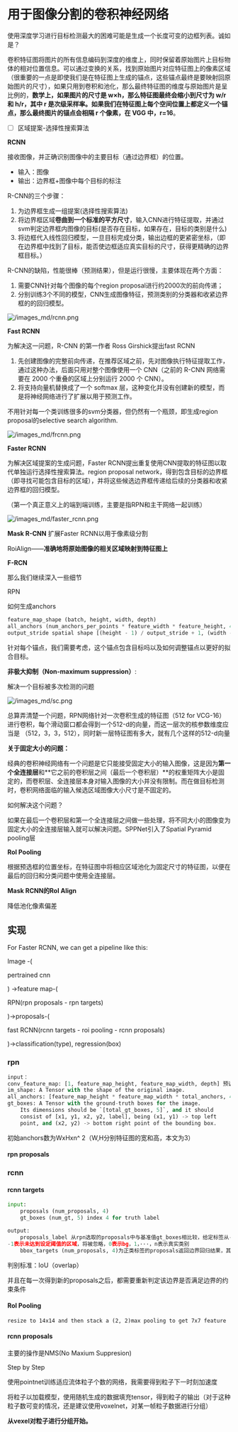 # 用于图像分割的卷积神经网络

使用深度学习进行目标检测最大的困难可能是生成一个长度可变的边框列表。诚如是？

卷积特征图将图片的所有信息编码到深度的维度上，同时保留着原始图片上目标物体的相对位置信息。可以通过变换的关系，找到原始图片对应特征图上的像素区域（很重要的一点是即使我们是在特征图上生成的锚点，这些锚点最终是要映射回原始图片的尺寸），如果只用到卷积和池化，那么最终特征图的维度与原始图片是呈比例的，**数学上，如果图片的尺寸是 w×h，那么特征图最终会缩小到尺寸为 w/r 和 h/r，其中 r 是次级采样率。如果我们在特征图上每个空间位置上都定义一个锚点，那么最终图片的锚点会相隔 r 个像素，在 VGG 中，r=16**。

- [ ] 区域提案-选择性搜索算法

**RCNN**

接收图像，并正确识别图像中的主要目标（通过边界框）的位置。

- 输入：图像
- 输出：边界框+图像中每个目标的标注

R-CNN的三个步骤：

1. 为边界框生成一组提案(选择性搜索算法)
2. 将边界框区域**卷曲到一个标准的平方尺寸**，输入CNN进行特征提取，并通过svm判定边界框内图像的目标(是否存在目标，如果存在，目标的类别是什么)
3. 将边框代入线性回归模型，一旦目标完成分类，输出边框的更紧密坐标，（即在边界框中找到了目标，能否使边框适应真实目标的尺寸，获得更精确的边界框目标。）

R-CNN的缺陷，性能很棒（预测结果），但是运行很慢，主要体现在两个方面：

1. 需要CNN针对每个图像的每个region proposal进行约2000次的前向传递；
2. 分别训练3个不同的模型，CNN生成图像特征，预测类别的分类器和收紧边界框的的回归模型。


![/images_md/rcnn.png](/images_md/rcnn.png)

**Fast RCNN**

为解决这一问题，R-CNN 的第一作者 Ross Girshick提出fast RCNN

1. 先创建图像的完整前向传递，在推荐区域之前，先对图像执行特征提取工作，通过这种办法，后面只用对整个图像使用一个 CNN（之前的 R-CNN 网络需要在 2000 个重叠的区域上分别运行 2000 个 CNN）。
2. 将支持向量机替换成了一个 softmax 层，这种变化并没有创建新的模型，而是将神经网络进行了扩展以用于预测工作。

不用针对每一个类训练很多的svm分类器，但仍然有一个瓶颈，即生成region proposal的selective search algorithm.

![/images_md/frcnn.png](/images_md/frcnn.png)






**Faster RCNN**

为解决区域提案的生成问题，Faster RCNN提出重复使用CNN提取的特征图以取代单独运行选择性搜索算法。region proposal network，得到包含目标的边界框（即寻找可能包含目标的区域），并将这些候选边界框传递给后续的分类器和收紧边界框的回归模型。

（第一个真正意义上的端到端训练，主要是指RPN和主干网络一起训练）

![/images_md/faster_rcnn.png](/images_md/faster_rcnn.png)

**Mask R-CNN**
扩展Faster RCNN以用于像素级分割

RoiAlign——**准确地将原始图像的相关区域映射到特征图上**

**F-RCN**



那么我们继续深入一些细节

RPN

如何生成anchors

```python
feature_map_shape (batch, height, width, depth)
all_anchors (num_anchors_per_points * feature_width * feature_height, 4)
output_stride spatial shape [(height - 1) / output_stride + 1, (width - 1) / output_stride + 1]
```

针对每个锚点，我们需要考虑，这个锚点包含目标吗以及如何调整锚点以更好的拟合目标。



**非极大抑制（Non-maximum suppression）**:

解决一个目标被多次检测的问题

![/images_md/sc.png](/images_md/sc.png)

总算弄清楚一个问题，RPN网络针对一次卷积生成的特征图（512 for VCG-16）进行卷积，每个滑动窗口都会得到一个512-d的向量，而这一层次的核参数维度应当是 （512，3，3，512），同时新一层特征图有多大，就有几个这样的512-d向量



**关于固定大小的问题：**

经典的卷积神经网络有一个问题是它只能接受固定大小的输入图像，这是因为**第一个全连接层**和**它之前的卷积层之间（最后一个卷积层）**的权重矩阵大小是固定的，而卷积层、全连接层本身对输入图像的大小并没有限制。而在做目标检测时，卷积网络面临的输入候选区域图像大小尺寸是不固定的。

如何解决这个问题？

如果在最后一个卷积层和第一个全连接层之间做一些处理，将不同大小的图像变为固定大小的全连接层输入就可以解决问题。SPPNet引入了Spatial Pyramid pooling层



**RoI Pooling**

根据预选框的位置坐标，在特征图中将相应区域池化为固定尺寸的特征图，以便在最后的回归和分类问题中使用全连接层。



**Mask RCNN的RoI Align**

降低池化像素偏差



## 实现

For Faster RCNN, we can get a pipeline like this:

Image -(

pertrained cnn

) ->feature map-(

RPN(rpn proposals - rpn targets)

)->proposals-(

fast RCNN(rcnn targets - roi pooling - rcnn proposals)

)->classification(type), regression(box)

### rpn



```python
input：
conv_feature_map: [1, feature_map_height, feature_map_width, depth] 预训练CNN网络的输出，depth 512 for the default layer in VGG and 1024 for the defaultlayer in ResNet.
im_shape: A Tensor with the shape of the original image.
all_anchors: [feature_map_height * feature_map_width * total_anchors, 4]
gt_boxes: A Tensor with the ground-truth boxes for the image.
    Its dimensions should be `[total_gt_boxes, 5]`, and it should
    consist of [x1, y1, x2, y2, label], being (x1, y1) -> top left
    point, and (x2, y2) -> bottom right point of the bounding box.
```

初始anchors数为WxHxn^ 2（W,H分别特征图的宽和高，本文为3）

#### rpn proposals



### rcnn

#### **rcnn targets**



```python
input:
    proposals (num_proposals, 4)
    gt_boxes (num_gt, 5) index 4 for truth label 
```



```python
output:
    proposals_label 从rpn选取的proposals中与基准值gt_boxes相比较，给定标签从-1，0，···，n，
-1表示未达到设定阈值的区域，将被忽略，0表示bg，1，···，n表示真实类别
	bbox_targets (num_proposals, 4)为正类标签的proposals返回边界回归结果，其他返回0
```

判别标准：IoU（overlap）

并且在每一次得到新的proposals之后，都需要重新判定该边界是否满足边界的约束条件

#### RoI Pooling

```
resize to 14x14 and then stack a (2, 2)max pooling to get 7x7 feature
```



#### rcnn proposals

主要的操作是NMS(No Maxium Suppresion)

Step by Step

使用pointnet训练适应流体粒子个数的网络，我需要得到粒子下一时刻加速度

将粒子以加载模型，使用随机生成的数据填充tensor，得到粒子的输出（对于这种粒子数可变的情况，还是建议使用voxelnet，对某一帧粒子数据进行分组）

**从vexel对粒子进行分组开始。**
